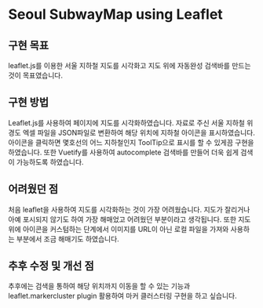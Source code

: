 # Seoul SubwayMap using Leaflet

## 구현 목표
leaflet.js를 이용한 서울 지하철 지도를 시각화고 지도 위에 자동완성 검색바를 만드는 것이 목표였습니다.

## 구현 방법
Leaflet.js를 사용하여 페이지에 지도를 시각화하였습니다. 
자료로 주신 서울 지하철 위경도 엑셀 파일을 JSON파일로 변환하여 해당 위치에 지하철 아이콘을 표시하였습니다. 아이콘을 클릭하면 몇호선의 어느 지하철인지 ToolTip으로 표시를 할 수 있게끔 구현을 하였습니다.
또한 Vuetify를 사용하여 autocomplete 검색바를 만들어 더욱 쉽게 검색이 가능하도록 하였습니다.

## 어려웠던 점
처음 leaflet을 사용하여 지도를 시각화하는 것이 가장 어려웠습니다. 지도가 잘리거나 아예 포시되지 않기도 하여 가장 해매었고 어려웠던 부분이라고 생각됩니다. 또한 지도위에 아이콘을 커스텀하는 단계에서 이미지를 URL이 아닌 로컬 파일을 가져와 사용하는 부분에서 조금 해매기도 하였습니다.

## 추후 수정 및 개선 점
추후에는 검색을 통하여 해당 위치까지 이동을 할 수 있는 기능과 leaflet.markercluster plugin 활용하여 마커 클러스터링 구현을 하고 싶습니다. 